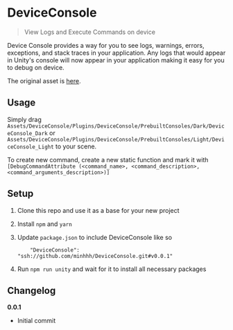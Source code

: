 # DeviceConsole

> View Logs and Execute Commands on device

Device Console provides a way for you to see logs, warnings, errors, exceptions, and stack traces in your application. Any logs that would appear in Unity's console will now appear in your application making it easy for you to debug on device.

The original asset is [here](https://www.assetstore.unity3d.com/en/#!/content/57193).

## Usage

Simply drag `Assets/DeviceConsole/Plugins/DeviceConsole/PrebuiltConsoles/Dark/DeviceConsole_Dark` or  `Assets/DeviceConsole/Plugins/DeviceConsole/PrebuiltConsoles/Light/DeviceConsole_Light` to your scene.

To create new command, create a new static function and mark it with `[DebugCommandAttribute (<command_name>, <command_description>, <command_arguments_description>)]`

## Setup

1. Clone this repo and use it as a base for your new project
2. Install `npm` and `yarn`
3. Update `package.json` to include DeviceConsole like so

    ```
        "DeviceConsole": "ssh://github.com/minhhh/DeviceConsole.git#v0.0.1"
    ```
4. Run `npm run unity` and wait for it to install all necessary packages


## Changelog

**0.0.1**

* Initial commit

<br/>
